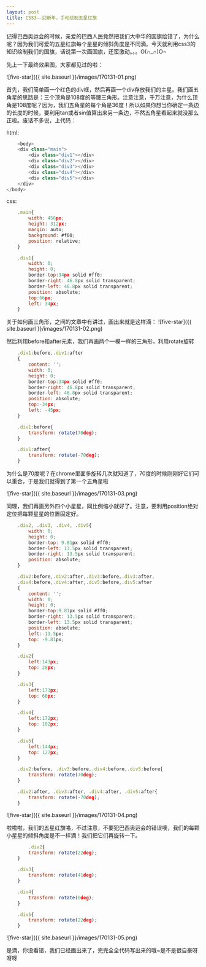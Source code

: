 ```yaml
---
layout: post
title: CSS3——迎新年，手动绘制五星红旗
---
```


记得巴西奥运会的时候，亲爱的巴西人民竟然把我们大中华的国旗绘错了，为什么呢？因为我们可爱的五星红旗每个星星的倾斜角度是不同滴。今天就利用css3的知识绘制我们的国旗，话说第一次画国旗，还蛮激动。。。O(∩_∩)O~

先上一下最终效果图，大家都见过的啦：

![five-star]({{ site.baseurl }}/images/170131-01.png)

首先，我们简单画一个红色的div框，然后再画一个div存放我们的主星。我们画五角星的思路是：三个顶角是108度的等腰三角形。注意注意，千万注意，为什么顶角是108度呢？因为，我们五角星的每个角是36度！所以如果你想当你确定一条边的长度的时候，要利用tan或者sin值算出来另一条边，不然五角星看起来就没那么正啦。废话不多说，上代码：

html:  

```javascript
    <body>
	<div class="main">
		<div class="div1"></div>
		<div class="div2"></div>
		<div class="div3"></div>
		<div class="div4"></div>
		<div class="div5"></div>
	</div>
</body>
```

css:  

```javascript
    .main{
		width: 456px;
		height: 312px;
		margin: auto;
		background: #f00;
		position: relative;
	}

	.div1{
		width: 0;
		height: 0;
		border-top:34px solid #ff0;
		border-right: 46.8px solid transparent;
		border-left: 46.8px solid transparent;
		position: absolute;
		top:66px;
		left: 34px;
	}
```

关于如何画三角形，之间的文章中有讲过，画出来就是这样滴：
![five-star]({{ site.baseurl }}/images/170131-02.png)

然后利用before和after元素，我们再画两个一模一样的三角形，利用rotate旋转

~~~javascript
    .div1:before,.div1:after
	{
		content: '';
		width: 0;
		height: 0;
		border-top:34px solid #ff0;
		border-right: 46.8px solid transparent;
		border-left: 46.8px solid transparent;
		position: absolute;
		top:-34px;
		left: -45px;
	}

	.div1:before{
		transform: rotate(70deg);
	}

	.div1:after{
		transform: rotate(-70deg);
	}

~~~

为什么是70度呢？在chrome里面多旋转几次就知道了，70度的时候刚刚好它们可以重合，于是我们就得到了第一个五角星啦  

![five-star]({{ site.baseurl }}/images/170131-03.png)

同理，我们再画另外四个小星星，同比例缩小就好了。注意，要利用position绝对定位把每颗星星的位置固定好。

~~~javascript
    .div2, .div3, .div4, .div5{
		width: 0;
		height: 0;
		border-top: 9.81px solid #ff0;
		border-left: 13.5px solid transparent;
		border-right: 13.5px solid transparent;
		position: absolute;
	}

	.div2:before,.div2:after,.div3:before,.div3:after,
	.div4:before,.div4:after,.div5:before,.div5:after
	{
		content: '';
		width: 0;
		height: 0;
		border-top:9.81px solid #ff0;
		border-right: 13.5px solid transparent;
		border-left: 13.5px solid transparent;
		position: absolute;
		left:-13.5px;
		top: -9.81px;
	}

	.div2{
		left:143px;
		top: 28px;
	}

	.div3{
		left:173px;
		top: 60px;
	}

	.div4{
		left:172px;
		top: 102px;
	}

	.div5{
		left:144px;
		top: 127px;
	}

	.div2:before, .div3:before,.div4:before,.div5:before{
		transform: rotate(70deg);
	}

	.div2:after, .div3:after, .div4:after, .div5:after{
		transform: rotate(-70deg);
	}
~~~

![five-star]({{ site.baseurl }}/images/170131-04.png)

啦啦啦，我们的五星红旗咯，不过注意，不要犯巴西奥运会的错误噢，我们的每颗小星星的倾斜角度是不一样滴！我们把它们再旋转一下。

~~~javascript
    	.div2{
		transform: rotate(22deg);
	}

	.div3{
		transform: rotate(41deg);
	}

	.div4{
		transform: rotate(0deg);
	}

	.div5{
		transform: rotate(22deg);
	}
~~~

![five-star]({{ site.baseurl }}/images/170131-05.png)

是滴，你没看错，我们已经画出来了，完完全全代码写出来的哦~是不是很自豪呀呀呀